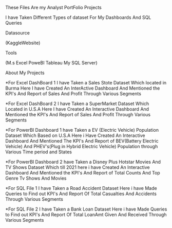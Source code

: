 These Files Are my Analyst PortFolio Projects 

I have Taken Different Types of dataset For My Dashboards And SQL Queries

Datasource 

(KaggleWebsite)

Tools

(M.s Excel
PoweBI
Tableau
My SQL Server)

About My Projects

*For Excel DashBoard 1 I have Taken a Sales Stote Dataset Which located in Burma Here I have Created An InterActive Dashboard And Mentioned the KPI's And Report of Sales And Profit Through Various Segments

*For Excel DashBoard 2 I have Taken a SuperMarket Dataset Which Located in U.S.A Here I have Created An Interactive Dashboard And Mentioned the KPI's And Report of Sales And Profit Through Various Segments

*For PowerBI Dashboard 1 have Taken a EV (Electric Vehicle) Population Dataset Which Based on U.S.A Here i Have Created An Interactive Dashboard And Mentioned The KPI's And Report of BEV(Battery Electric Vehicle) And PHEV's(Plug in Hybrid Electric Vehicle) Population through Various Time period and States

*For PowerBI Dashboard 2 have Taken a Disney Plus Hotstar Movies And TV Shows Dataset Which till 2021 here i have Created An Interactive Dashboard And Mentioned the KPI's And Report of Total Counts And Top Genre Tv Shows And Movies

*For SQL File 1 I have Taken a Road Accident Dataset Here i have Made Queries to Find out KPI's And Report Of Total Casualties And Accidents Through Various Segments

*For SQL File 2 I have Taken a Bank Loan Dataset Here i have Made Queries to Find out KPI's And Report Of Total LoanAmt Given And Received  Through Various Segments

